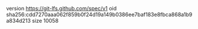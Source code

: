 version https://git-lfs.github.com/spec/v1
oid sha256:cdd7270aaa062f859b0f24d19a149b0386ee7baf183e8fbca868a1b9a834d213
size 10058
